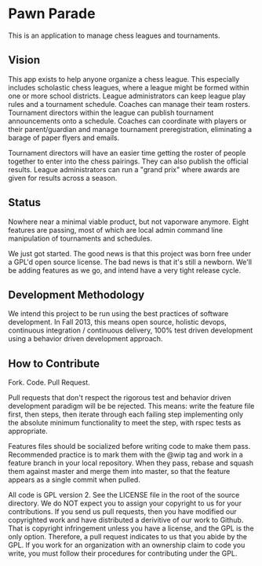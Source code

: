 # Pawn Parade

This is an application to manage chess leagues and tournaments.

## Vision

This app exists to help anyone organize a chess league. This especially includes scholastic chess leagues, where a league might be formed within one or more school districts. League administrators can keep league play rules and a tournament schedule. Coaches can manage their team rosters. Tournament directors within the league can publish tournament announcements onto a schedule. Coaches can coordinate with players or their parent/guardian and manage tournament preregistration, eliminating a barage of paper flyers and emails. 

Tournament directors will have an easier time getting the roster of people together to enter into the chess pairings. They can also publish the official results. League administrators can run a "grand prix" where awards are given for results across a season.

## Status

Nowhere near a minimal viable product, but not vaporware anymore. Eight features are passing, most of which are local admin command line manipulation of tournaments and schedules.

We just got started. The good news is that this project was born free under a GPL'd open source license. The bad news is that it's still a newborn. We'll be adding features as we go, and intend have a very tight release cycle. 

## Development Methodology

We intend this project to be run using the best practices of software development. In Fall 2013, this means open source, holistic devops, continuous integration / continuous delivery, 100% test driven development using a behavior driven development approach.

## How to Contribute

Fork. Code. Pull Request.

Pull requests that don't respect the rigorous test and behavior driven development paradigm will be be rejected. This means: write the feature file first, then steps, then iterate through each failing step implementing only the absolute minimum functionality to meet the step, with rspec tests as appropriate.

Features files should be socialized before writing code to make them pass. Recommended practice is to mark them with the @wip tag and work in a feature branch in your local repository. When they pass, rebase and squash them against master and merge them into master, so that the feature appears as a single commit when pulled. 

All code is GPL version 2. See the LICENSE file in the root of the source directory. We do NOT expect you to assign your copyright to us for your contributions. If you send us pull requests, then you have modified our copyrighted work and  have distributed a derivitive of our work to Github. That is copyright infringement unless you have a license, and the GPL is the only option. Therefore, a pull request indicates  to us that you abide by the GPL. If you work for an organization with an ownership claim to code you write, you must follow their procedures for contributing under the GPL. 
